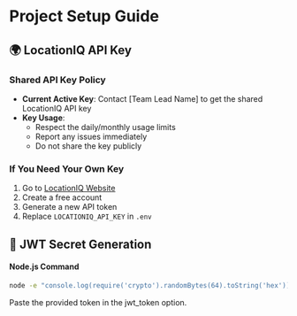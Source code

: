 # Project Setup Guide

## 🌍 LocationIQ API Key

### Shared API Key Policy
- **Current Active Key**: Contact [Team Lead Name] to get the shared LocationIQ API key
- **Key Usage**: 
  - Respect the daily/monthly usage limits
  - Report any issues immediately
  - Do not share the key publicly

### If You Need Your Own Key
1. Go to [LocationIQ Website](https://locationiq.com/)
2. Create a free account
3. Generate a new API token
4. Replace `LOCATIONIQ_API_KEY` in `.env`

## 🔐 JWT Secret Generation

#### Node.js Command
```bash
node -e "console.log(require('crypto').randomBytes(64).toString('hex'))"
```
Paste the provided token in the jwt_token option.